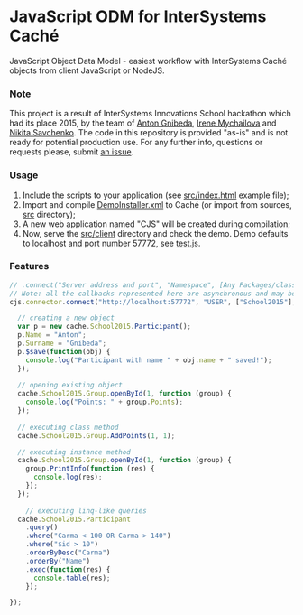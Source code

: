 # JavaScript ODM for InterSystems Caché

JavaScript Object Data Model - easiest workflow with InterSystems Caché objects from client JavaScript or NodeJS.

### Note

This project is a result of InterSystems Innovations School hackathon which had its place 2015, by the team of [Anton Gnibeda](https://github.com/gnibeda), [Irene Mychailova](https://github.com/Gra-ach) and [Nikita Savchenko](https://github.com/ZitRos). The code in this repository is provided "as-is" and is not ready for potential production use. For any further info, questions or requests please, submit [an issue](https://github.com/ZitRos/isc-cache-node/issues).

### Usage

1. Include the scripts to your application (see [src/index.html](src/index.html) example file);
2. Import and compile [DemoInstaller.xml](DemoInstaller.xml) to Caché (or import from sources, [src](src) directory);
3. A new web application named "CJS" will be created during compilation;
4. Now, serve the [src/client](src/client) directory and check the demo. Demo defaults to localhost and port number 57772, see [test.js](src/client/test.js).

### Features

```js
// .connect("Server address and port", "Namespace", [Any Packages/classes], callback())
// Note: all the callbacks represented here are asynchronous and may be triggered in any order.
cjs.connector.connect("http://localhost:57772", "USER", ["School2015"], function (cache) {

  // creating a new object
  var p = new cache.School2015.Participant();
  p.Name = "Anton";
  p.Surname = "Gnibeda";
  p.$save(function(obj) {
    console.log("Participant with name " + obj.name + " saved!");
  });
	
  // opening existing object
  cache.School2015.Group.openById(1, function (group) {
    console.log("Points: " + group.Points);
  });
	
  // executing class method
  cache.School2015.Group.AddPoints(1, 1);

  // executing instance method
  cache.School2015.Group.openById(1, function (group) {
    group.PrintInfo(function (res) {
      console.log(res);
    });
  });
	
	// executing linq-like queries
  cache.School2015.Participant
    .query()
    .where("Carma < 100 OR Carma > 140")
    .where("$id > 10")
    .orderByDesc("Carma")
    .orderBy("Name")
    .exec(function(res) {
      console.table(res);
    });

});
```
